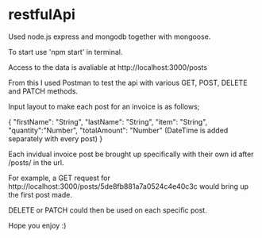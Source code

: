 # restfulApi
 
Used node.js express and mongodb together with mongoose.

To start use 'npm start' in terminal.

Access to the data is avaliable at http://localhost:3000/posts

From this I used Postman to test the api with various GET, POST, DELETE and PATCH methods.

Input layout to make each post for an invoice is as follows;

{
	"firstName": "String",
	"lastName": "String",
	"item": "String",
	"quantity":"Number",
	"totalAmount": "Number"
	(DateTime is added separately with every post)
}

Each invidual invoice post be brought up specifically with their own id after /posts/ in the url.

For example, a GET request for http://localhost:3000/posts/5de8fb881a7a0524c4e40c3c would bring up the first post made.

DELETE or PATCH could then be used on each specific post.

Hope you enjoy :)
